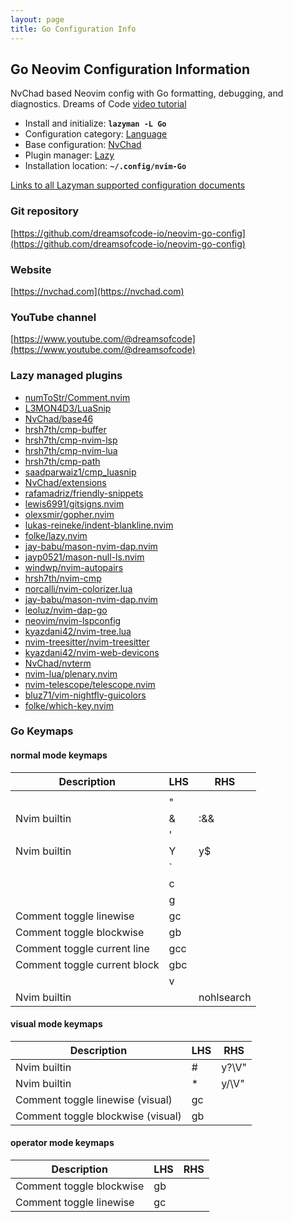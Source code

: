 ```yaml
---
layout: page
title: Go Configuration Info
---
```


## Go Neovim Configuration Information

NvChad based Neovim config with Go formatting, debugging, and diagnostics. Dreams of Code [video tutorial](https://youtu.be/i04sSQjd-qo)

- Install and initialize: **`lazyman -L Go`**
- Configuration category: [Language](https://github.com/doctorfree/nvim-lazyman#language-configurations)
- Base configuration:     [NvChad](https://nvchad.com)
- Plugin manager:         [Lazy](https://github.com/folke/lazy.nvim)
- Installation location:  **`~/.config/nvim-Go`**

[Links to all Lazyman supported configuration documents](https://github.com/doctorfree/nvim-lazyman/wiki/infodocs)

### Git repository

[https://github.com/dreamsofcode-io/neovim-go-config](https://github.com/dreamsofcode-io/neovim-go-config)

### Website

[https://nvchad.com](https://nvchad.com)

### YouTube channel

[https://www.youtube.com/@dreamsofcode](https://www.youtube.com/@dreamsofcode)

### Lazy managed plugins

- [numToStr/Comment.nvim](https://github.com/numToStr/Comment.nvim)
- [L3MON4D3/LuaSnip](https://github.com/L3MON4D3/LuaSnip)
- [NvChad/base46](https://github.com/NvChad/base46.git)
- [hrsh7th/cmp-buffer](https://github.com/hrsh7th/cmp-buffer)
- [hrsh7th/cmp-nvim-lsp](https://github.com/hrsh7th/cmp-nvim-lsp)
- [hrsh7th/cmp-nvim-lua](https://github.com/hrsh7th/cmp-nvim-lua)
- [hrsh7th/cmp-path](https://github.com/hrsh7th/cmp-path)
- [saadparwaiz1/cmp_luasnip](https://github.com/saadparwaiz1/cmp_luasnip)
- [NvChad/extensions](https://github.com/NvChad/extensions.git)
- [rafamadriz/friendly-snippets](https://github.com/rafamadriz/friendly-snippets)
- [lewis6991/gitsigns.nvim](https://github.com/lewis6991/gitsigns.nvim)
- [olexsmir/gopher.nvim](https://github.com/olexsmir/gopher.nvim.git)
- [lukas-reineke/indent-blankline.nvim](https://github.com/lukas-reineke/indent-blankline.nvim)
- [folke/lazy.nvim](https://github.com/folke/lazy.nvim)
- [jay-babu/mason-nvim-dap.nvim](https://github.com/jay-babu/mason-nvim-dap.nvim)
- [jayp0521/mason-null-ls.nvim](https://github.com/jayp0521/mason-null-ls.nvim)
- [windwp/nvim-autopairs](https://github.com/windwp/nvim-autopairs)
- [hrsh7th/nvim-cmp](https://github.com/hrsh7th/nvim-cmp)
- [norcalli/nvim-colorizer.lua](https://github.com/norcalli/nvim-colorizer.lua)
- [jay-babu/mason-nvim-dap.nvim](https://github.com/jay-babu/mason-nvim-dap.nvim)
- [leoluz/nvim-dap-go](https://github.com/leoluz/nvim-dap-go)
- [neovim/nvim-lspconfig](https://github.com/neovim/nvim-lspconfig)
- [kyazdani42/nvim-tree.lua](https://github.com/kyazdani42/nvim-tree.lua)
- [nvim-treesitter/nvim-treesitter](https://github.com/nvim-treesitter/nvim-treesitter)
- [kyazdani42/nvim-web-devicons](https://github.com/kyazdani42/nvim-web-devicons)
- [NvChad/nvterm](https://github.com/NvChad/nvterm)
- [nvim-lua/plenary.nvim](https://github.com/nvim-lua/plenary.nvim)
- [nvim-telescope/telescope.nvim](https://github.com/nvim-telescope/telescope.nvim)
- [bluz71/vim-nightfly-guicolors](https://github.com/bluz71/vim-nightfly-guicolors)
- [folke/which-key.nvim](https://github.com/folke/which-key.nvim)

### Go Keymaps

#### normal mode keymaps

| Description | LHS | RHS |
| ----------- | --- | --- |
|  |   |  |
|  | " |  |
| Nvim builtin | & | :&&<CR> |
|  | ' |  |
| Nvim builtin | Y | y$ |
|  | ` |  |
|  | c |  |
|  | g |  |
| Comment toggle linewise | gc |  |
| Comment toggle blockwise | gb |  |
| Comment toggle current line | gcc |  |
| Comment toggle current block | gbc |  |
|  | v |  |
| Nvim builtin | <C-L> | <Cmd>nohlsearch|diffupdate|normal! <C-L><CR> |

#### visual mode keymaps

| Description | LHS | RHS |
| ----------- | --- | --- |
| Nvim builtin | # | y?\V<C-R>"<CR> |
| Nvim builtin | * | y/\V<C-R>"<CR> |
| Comment toggle linewise (visual) | gc |  |
| Comment toggle blockwise (visual) | gb |  |

#### operator mode keymaps

| Description | LHS | RHS |
| ----------- | --- | --- |
| Comment toggle blockwise | gb |  |
| Comment toggle linewise | gc |  |
